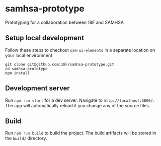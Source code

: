 # samhsa-prototype
Prototyping for a collaboration between 18F and SAMHSA

## Setup local development
Follow these steps to checkout `sam-ui-elements` in a separate location on your local environment
```
git clone git@github.com:18F/samhsa-prototype.git
cd samhsa-prototype
npm install
```

## Development server

Run `npm run start` for a dev server. Navigate to `http://localhost:3000/`. The app will automatically reload if you change any of the source files.

## Build

Run `npm run build` to build the project. The build artifacts will be stored in the `build/` directory. 
